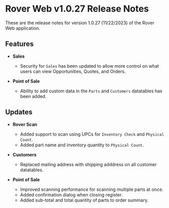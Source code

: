 # Rover Web v1.0.27 Release Notes

<badge text= "Version 1.0.27" vertical="middle" />

<PageHeader />

These are the release notes for version 1.0.27 (11/22/2023) of the Rover Web application.

## Features

- **Sales**
  - Security for `Sales` has been updated to allow more control on what users can view Opportunities, Quotes, and Orders.

- **Point of Sale**
  - Ability to add custom data in the `Parts` and `Customers` datatables has been added.

## Updates

- **Rover Scan**
  - Added support to scan using UPCs for `Inventory Check` and `Physical Count`.
  - Added part name and inventory quantity to `Physical Count`.

- **Customers**
  - Replaced mailing address with shipping adddress on all customer datatables. 

- **Point of Sale**
  - Improved scanning performance for scanning multiple parts at once.
  - Added confirmation dialog when closing register.
  - Added sub-total and total quantity of parts to order summary.

<PageFooter />